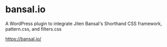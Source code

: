 # bansal.io
A WordPress plugin to integrate Jiten Bansal's Shorthand CSS framework, pattern.css, and filters.css

https://bansal.io/